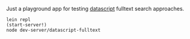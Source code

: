 Just a playground app for testing [datascript](https://github.com/tonsky/datascript) fulltext search approaches. 

```
lein repl
(start-server!)
node dev-server/datascript-fulltext 
```